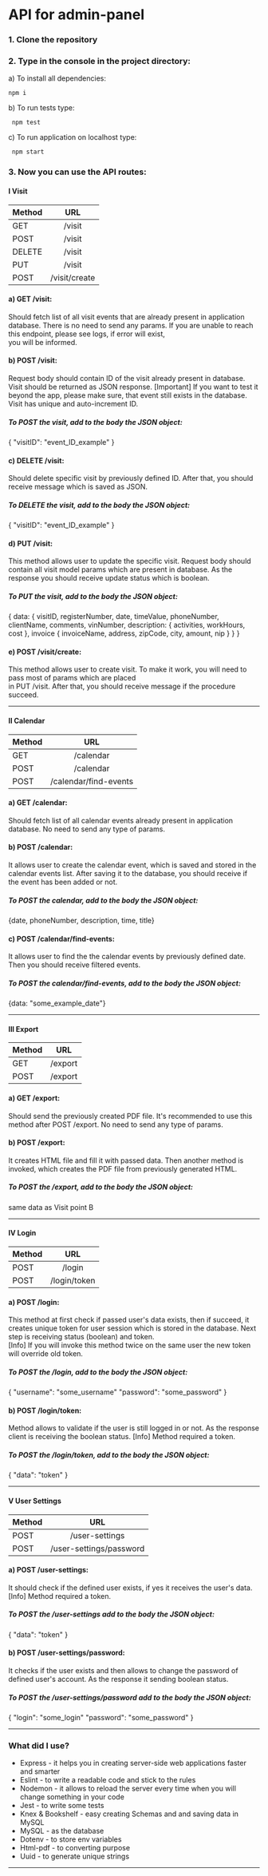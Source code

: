 # API for admin-panel 

### 1. Clone the repository
### 2. Type in the console in the project directory:
a) To install all dependencies:
```
npm i 
```
b) To run tests type:

```
 npm test 
```

c) To run application on localhost type:
```
 npm start
```
### 3. Now you can use the API routes:

#### I Visit

| Method        | URL             |       
| ------------- | :-------------: | 
| GET           | /visit          | 
| POST          | /visit          |  
| DELETE        | /visit          |  
| PUT           | /visit          |  
| POST          | /visit/create   |  

#### a) GET /visit:
   Should fetch list of all visit events that are already present in application database.
   There is no need to send any params. If you are unable to reach this endpoint, please see logs, if error will exist,   
   you will be informed. 
   
#### b) POST /visit:
  Request body should contain ID of the visit already present in database. 
  Visit should be returned as JSON response. 
  [Important] If you want to test it beyond the app, 
  please make sure, that event still exists in the database. 
  Visit has unique and auto-increment ID.   

  ##### To POST the visit, add to the body the JSON object: 
  {
    "visitID": "event_ID_example" 
  }
  
#### c) DELETE /visit:
   Should delete specific visit by previously defined ID. After that, you should receive message which is saved as JSON.  
   
   ##### To DELETE the visit, add to the body the JSON object: 
   {
     "visitID": "event_ID_example" 
   }

#### d) PUT /visit:
  This method allows user to update the specific visit. 
  Request body should contain all visit model params which are present in database. 
  As the response you should receive update status which is boolean. 

  ##### To PUT the visit, add to the body the JSON object: 
  {
  data: {
    visitID, 
    registerNumber, 
    date, 
    timeValue, 
    phoneNumber, 
    clientName, 
    comments, 
    vinNumber,
    description: {
      activities, 
      workHours, 
      cost
     },
    invoice {
      invoiceName,
      address,
      zipCode,
      city,
      amount,
      nip
    }
  }
 }
 
#### e) POST /visit/create:
  This method allows user to create visit. To make it work, you will need to pass most of params which are placed   
  in PUT /visit. After that, you should receive message if the procedure succeed.   
  
***

#### II Calendar

| Method        | URL                       |       
| ------------- | :----------------------:  | 
| GET           | /calendar                 | 
| POST          | /calendar                 |  
| POST          | /calendar/find-events     |  

#### a) GET /calendar:
  Should fetch list of all calendar events already present in application database.
  No need to send any type of params. 
  
#### b) POST /calendar:
  It allows user to create the calendar event, which is saved and stored in the calendar events list. 
  After saving it to the database, you should receive if the event has been added or not. 
  
  ##### To POST the calendar, add to the body the JSON object: 
   {date, phoneNumber, description, time, title}

#### c) POST /calendar/find-events:
  It allows user to find the the calendar events by previously defined date. 
  Then you should receive filtered events. 
  
  ##### To POST the calendar/find-events, add to the body the JSON object: 
   {data: "some_example_date"} 
  
 ***

#### III Export

| Method        | URL                       |       
| ------------- | :----------------------:  | 
| GET           | /export                   | 
| POST          | /export                   |  

#### a) GET /export:
  Should send the previously created PDF file. It's recommended to use this method after POST /export.
  No need to send any type of params.
  
#### b) POST /export:
  It creates HTML file and fill it with passed data. Then another method is invoked, which creates the PDF file 
  from previously generated HTML.  
  
  ##### To POST the /export, add to the body the JSON object: 
   same data as Visit point B

 ***

#### IV Login

| Method        | URL                       |       
| ------------- | :----------------------:  | 
| POST          | /login                    | 
| POST          | /login/token              | 

#### a) POST /login:
  This method at first check if passed user's data exists, then if succeed, it creates unique token 
  for user session which is stored in the database. Next step is receiving status (boolean) and token.   
  [Info] If you will invoke this method twice on the same user the new token will override old token. 
  
  ##### To POST the /login, add to the body the JSON object: 
   {
    "username": "some_username"
    "password": "some_password"
   }
  
#### b) POST /login/token:
  Method allows to validate if the user is still logged in or not. As the response client is receiving the 
  boolean status. 
  [Info] Method required a token. 
  
  ##### To POST the /login/token, add to the body the JSON object: 
   {
   "data": "token"
   }
   
 ***

#### V User Settings

| Method        | URL                       |       
| ------------- | :----------------------:  | 
| POST          | /user-settings            | 
| POST          | /user-settings/password   |  

#### a) POST /user-settings:
  It should check if the defined user exists, if yes it receives the user's data.
  [Info] Method required a token. 
  
  ##### To POST the /user-settings add to the body the JSON object: 
   {
    "data": "token"
   }
  
#### b) POST /user-settings/password:
   It checks if the user exists and then allows to change the password of 
   defined user's account. As the response it sending boolean status. 
  
  ##### To POST the /user-settings/password add to the body the JSON object: 
   {
    "login": "some_login"
    "password": "some_password"
   }
   
***

### What did I use?
- Express - it helps you in creating server-side web applications faster and smarter
- Eslint - to write a readable code and stick to the rules 
- Nodemon - it allows to reload the server every time when you will change something in your code
- Jest - to write some tests
- Knex & Bookshelf - easy creating Schemas and and saving data in MySQL
- MySQL - as the database 
- Dotenv - to store env variables
- Html-pdf - to converting purpose
- Uuid - to generate unique strings

*** 



